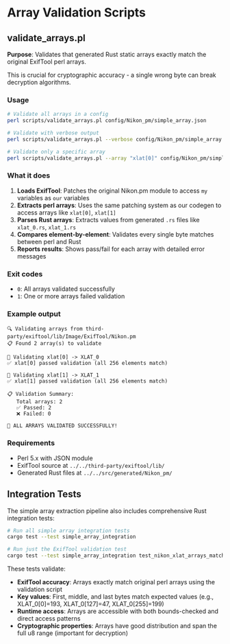 # Array Validation Scripts

## validate_arrays.pl

**Purpose**: Validates that generated Rust static arrays exactly match the original ExifTool perl arrays.

This is crucial for cryptographic accuracy - a single wrong byte can break decryption algorithms.

### Usage

```bash
# Validate all arrays in a config
perl scripts/validate_arrays.pl config/Nikon_pm/simple_array.json

# Validate with verbose output
perl scripts/validate_arrays.pl --verbose config/Nikon_pm/simple_array.json

# Validate only a specific array
perl scripts/validate_arrays.pl --array "xlat[0]" config/Nikon_pm/simple_array.json
```

### What it does

1. **Loads ExifTool**: Patches the original Nikon.pm module to access `my` variables as `our` variables
2. **Extracts perl arrays**: Uses the same patching system as our codegen to access arrays like `xlat[0]`, `xlat[1]`
3. **Parses Rust arrays**: Extracts values from generated `.rs` files like `xlat_0.rs`, `xlat_1.rs`
4. **Compares element-by-element**: Validates every single byte matches between perl and Rust
5. **Reports results**: Shows pass/fail for each array with detailed error messages

### Exit codes
- `0`: All arrays validated successfully
- `1`: One or more arrays failed validation

### Example output

```
🔍 Validating arrays from third-party/exiftool/lib/Image/ExifTool/Nikon.pm
📋 Found 2 array(s) to validate

🔧 Validating xlat[0] -> XLAT_0
✅ xlat[0] passed validation (all 256 elements match)

🔧 Validating xlat[1] -> XLAT_1  
✅ xlat[1] passed validation (all 256 elements match)

📋 Validation Summary:
   Total arrays: 2
   ✅ Passed: 2
   ❌ Failed: 0

🎉 ALL ARRAYS VALIDATED SUCCESSFULLY!
```

### Requirements
- Perl 5.x with JSON module
- ExifTool source at `../../third-party/exiftool/lib/`  
- Generated Rust files at `../../src/generated/Nikon_pm/`

## Integration Tests

The simple array extraction pipeline also includes comprehensive Rust integration tests:

```bash
# Run all simple array integration tests
cargo test --test simple_array_integration

# Run just the ExifTool validation test
cargo test --test simple_array_integration test_nikon_xlat_arrays_match_exiftool
```

These tests validate:
- **ExifTool accuracy**: Arrays exactly match original perl arrays using the validation script
- **Key values**: First, middle, and last bytes match expected values (e.g., XLAT_0[0]=193, XLAT_0[127]=47, XLAT_0[255]=199)
- **Runtime access**: Arrays are accessible with both bounds-checked and direct access patterns
- **Cryptographic properties**: Arrays have good distribution and span the full u8 range (important for decryption)